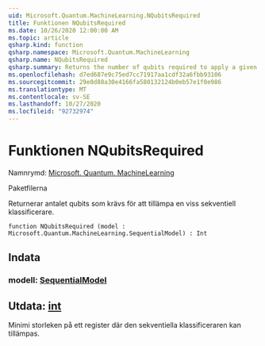```yaml
---
uid: Microsoft.Quantum.MachineLearning.NQubitsRequired
title: Funktionen NQubitsRequired
ms.date: 10/26/2020 12:00:00 AM
ms.topic: article
qsharp.kind: function
qsharp.namespace: Microsoft.Quantum.MachineLearning
qsharp.name: NQubitsRequired
qsharp.summary: Returns the number of qubits required to apply a given sequential classifier.
ms.openlocfilehash: d7ed687e9c75ed7cc71917aa1cdf32a6fbb93106
ms.sourcegitcommit: 29e0d88a30e4166fa580132124b0eb57e1f0e986
ms.translationtype: MT
ms.contentlocale: sv-SE
ms.lasthandoff: 10/27/2020
ms.locfileid: "92732974"
---
```

# <a name="nqubitsrequired-function"></a>Funktionen NQubitsRequired

Namnrymd: [Microsoft. Quantum. MachineLearning](xref:Microsoft.Quantum.MachineLearning)

Paketfilerna [](https://nuget.org/packages/)


Returnerar antalet qubits som krävs för att tillämpa en viss sekventiell klassificerare.

```qsharp
function NQubitsRequired (model : Microsoft.Quantum.MachineLearning.SequentialModel) : Int
```


## <a name="input"></a>Indata

### <a name="model--sequentialmodel"></a>modell: [SequentialModel](xref:Microsoft.Quantum.MachineLearning.SequentialModel)





## <a name="output--int"></a>Utdata: [int](xref:microsoft.quantum.lang-ref.int)

Minimi storleken på ett register där den sekventiella klassificeraren kan tillämpas.